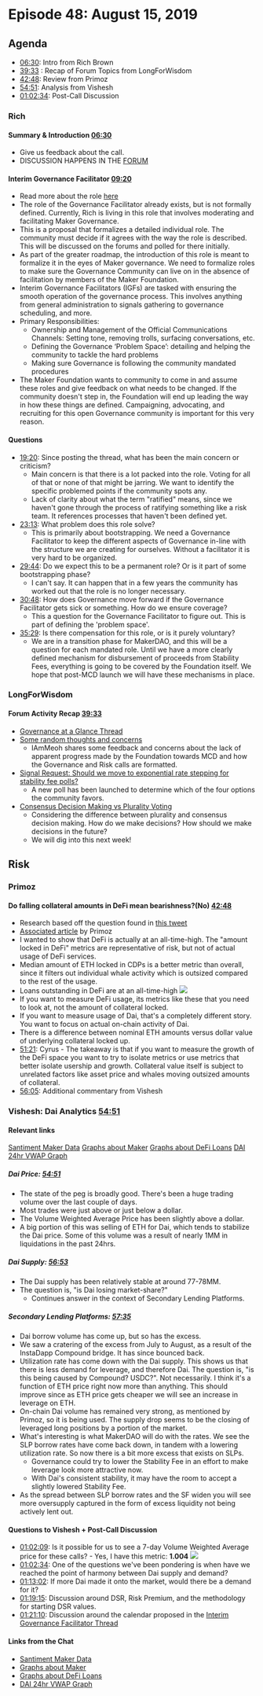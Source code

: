 # Episode 48: August 15, 2019

## Agenda

- [06:30](https://youtu.be/TWqwCNjUXnI?t=390): Intro from Rich Brown
- [39:33](https://youtu.be/TWqwCNjUXnI?t=2373) : Recap of Forum Topics from LongForWisdom
- [42:48](https://youtu.be/TWqwCNjUXnI?t=2567): Review from Primoz
- [54:51](https://youtu.be/TWqwCNjUXnI?t=3289): Analysis from Vishesh
- [01:02:34](https://youtu.be/TWqwCNjUXnI?t=3754): Post-Call Discussion

### Rich

#### Summary & Introduction [06:30](https://youtu.be/TWqwCNjUXnI?t=390)

- Give us feedback about the call.
- DISCUSSION HAPPENS IN THE [FORUM](https://forum.makerdao.com/)

#### Interim Governance Facilitator [09:20](https://youtu.be/TWqwCNjUXnI?t=558)

- Read more about the role [here](https://forum.makerdao.com/t/mandate-interim-governance-facilitators/264)
- The role of the Governance Facilitator already exists, but is not formally defined. Currently, Rich is living in this role that involves moderating and facilitating Maker Governance.
- This is a proposal that formalizes a detailed individual role. The community must decide if it agrees with the way the role is described. This will be discussed on the forums and polled for there initially.
- As part of the greater roadmap, the introduction of this role is meant to formalize it in the eyes of Maker governance. We need to formalize roles to make sure the Governance Community can live on in the absence of facilitation by members of the Maker Foundation.
- Interim Governance Facilitators (IGFs) are tasked with ensuring the smooth operation of the governance process. This involves anything from general administration to signals gathering to governance scheduling, and more.
- Primary Responsibilities:
  - Ownership and Management of the Official Communications Channels: Setting tone, removing trolls, surfacing conversations, etc.
  - Defining the Governance ‘Problem Space’: detailing and helping the community to tackle the hard problems
  - Making sure Governance is following the community mandated procedures
- The Maker Foundation wants to community to come in and assume these roles and give feedback on what needs to be changed. If the community doesn't step in, the Foundation will end up leading the way in how these things are defined. Campaigning, advocating, and recruiting for this open Governance community is important for this very reason.

#### Questions

- [19:20](https://youtu.be/TWqwCNjUXnI?t=1160): Since posting the thread, what has been the main concern or criticism?
  - Main concern is that there is a lot packed into the role. Voting for all of that or none of that might be jarring. We want to identify the specific problemed points if the community spots any.
  - Lack of clarity about what the term "ratified" means, since we haven't gone through the process of ratifying something like a risk team. It references processes that haven't been defined yet.
- [23:13](https://youtu.be/TWqwCNjUXnI?t=1394): What problem does this role solve?
  - This is primarily about bootstrapping. We need a Governance Facilitator to keep the different aspects of Governance in-line with the structure we are creating for ourselves. Without a facilitator it is very hard to be organized.
- [29:44](https://youtu.be/TWqwCNjUXnI?t=1788): Do we expect this to be a permanent role? Or is it part of some bootstrapping phase?
  - I can't say. It can happen that in a few years the community has worked out that the role is no longer necessary.
- [30:48](https://youtu.be/TWqwCNjUXnI?t=1849): How does Governance move forward if the Governance Facilitator gets sick or something. How do we ensure coverage?
  - This a question for the Governance Facilitator to figure out. This is part of defining the 'problem space'.
- [35:29](https://youtu.be/TWqwCNjUXnI?t=2129): Is there compensation for this role, or is it purely voluntary?
  - We are in a transition phase for MakerDAO, and this will be a question for each mandated role. Until we have a more clearly defined mechanism for disbursement of proceeds from Stability Fees, everything is going to be covered by the Foundation itself. We hope that post-MCD launch we will have these mechanisms in place.

### LongForWisdom

#### Forum Activity Recap [39:33](https://youtu.be/TWqwCNjUXnI?t=2373)

- [Governance at a Glance Thread](https://forum.makerdao.com/t/governance-at-a-glance/84)
- [Some random thoughts and concerns](https://forum.makerdao.com/t/some-random-thoughts-and-concerns/247/)
  - IAmMeoh shares some feedback and concerns about the lack of apparent progress made by the Foundation towards MCD and how the Governance and Risk calls are formatted.
- [Signal Request: Should we move to exponential rate stepping for stability fee polls?](https://forum.makerdao.com/t/signal-request-should-we-move-to-exponential-rate-stepping-for-stability-fee-polls/40)
  - A new poll has been launched to determine which of the four options the community favors.
- [Consensus Decision Making vs Plurality Voting](https://forum.makerdao.com/t/consensus-decision-making-vs-plurality-voting/261)
  - Considering the difference between plurality and consensus decision making. How do we make decisions? How should we make decisions in the future?
  - We will dig into this next week!

## Risk

### Primoz

#### Do falling collateral amounts in DeFi mean bearishness?(No) [42:48](https://youtu.be/TWqwCNjUXnI?t=2567)

- Research based off the question found in [this tweet](https://twitter.com/PrimozKordez/status/1159913593154002946)
- [Associated article](https://app.santiment.net/insights/read/collateral-locked-in-defi-is-falling---is-it-a-sign-of-weakness%3F%0A-607) by Primoz
- I wanted to show that DeFi is actually at an all-time-high. The "amount locked in DeFi" metrics are representative of risk, but not of actual usage of DeFi services.
- Median amount of ETH locked in CDPs is a better metric than overall, since it filters out individual whale activity which is outsized compared to the rest of the usage.
- Loans outstanding in DeFi are at an all-time-high
  ![](https://i.imgur.com/lDH6FY3.png)
- If you want to measure DeFi usage, its metrics like these that you need to look at, not the amount of collateral locked.
- If you want to measure usage of Dai, that's a completely different story. You want to focus on actual on-chain activity of Dai.
- There is a difference between nominal ETH amounts versus dollar value of underlying collateral locked up.
- [51:21](https://youtu.be/TWqwCNjUXnI?t=3081): Cyrus - The takeaway is that if you want to measure the growth of the DeFi space you want to try to isolate metrics or use metrics that better isolate usership and growth. Collateral value itself is subject to unrelated factors like asset price and whales moving outsized amounts of collateral.
- [56:05](https://youtu.be/TWqwCNjUXnI?t=3370): Additional commentary from Vishesh

### Vishesh: Dai Analytics [54:51](https://youtu.be/TWqwCNjUXnI?t=3289)

#### Relevant links

[Santiment Maker Data](https://graphs.santiment.net/makerdao)
[Graphs about Maker](http://makerdao.descipher.io/)
[Graphs about DeFi Loans](http://loans.descipher.io/)
[DAI 24hr VWAP Graph](http://dai.descipher.io/)

##### Dai Price: [54:51](https://youtu.be/TWqwCNjUXnI?t=3289)

- The state of the peg is broadly good. There's been a huge trading volume over the last couple of days.
- Most trades were just above or just below a dollar.
- The Volume Weighted Average Price has been slightly above a dollar.
- A big portion of this was selling of ETH for Dai, which tends to stabilize the Dai price. Some of this volume was a result of nearly 1MM in liquidations in the past 24hrs.

##### Dai Supply: [56:53](https://youtu.be/TWqwCNjUXnI?t=3413)

- The Dai supply has been relatively stable at around 77-78MM.
- The question is, "is Dai losing market-share?"
  - Continues answer in the context of Secondary Lending Platforms.

##### Secondary Lending Platforms: [57:35](https://youtu.be/TWqwCNjUXnI?t=3458)

- Dai borrow volume has come up, but so has the excess.
- We saw a cratering of the excess from July to August, as a result of the InstaDapp Compound bridge. It has since bounced back.
- Utilization rate has come down with the Dai supply. This shows us that there is less demand for leverage, and therefore Dai. The question is, "is this being caused by Compound? USDC?". Not necessarily. I think it's a function of ETH price right now more than anything. This should improve since as ETH price gets cheaper we will see an increase in leverage on ETH.
- On-chain Dai volume has remained very strong, as mentioned by Primoz, so it is being used. The supply drop seems to be the closing of leveraged long positions by a portion of the market.
- What's interesting is what MakerDAO will do with the rates. We see the SLP borrow rates have come back down, in tandem with a lowering utilization rate. So now there is a bit more excess that exists on SLPs.
  - Governance could try to lower the Stability Fee in an effort to make leverage look more attractive now.
  - With Dai's consistent stability, it may have the room to accept a slightly lowered Stability Fee.
- As the spread between SLP borrow rates and the SF widen you will see more oversupply captured in the form of excess liquidity not being actively lent out.

#### Questions to Vishesh + Post-Call Discussion

- [01:02:09](https://youtu.be/TWqwCNjUXnI?t=3729): Is it possible for us to see a 7-day Volume Weighted Average price for these calls? - Yes, I have this metric: **1.004**
  ![](https://i.imgur.com/0LPZSIp.png)
- [01:02:34](https://youtu.be/TWqwCNjUXnI?t=3754): One of the questions we've been pondering is when have we reached the point of harmony between Dai supply and demand?
- [01:13:02](https://youtu.be/TWqwCNjUXnI?t=4382): If more Dai made it onto the market, would there be a demand for it?
- [01:19:15](https://youtu.be/TWqwCNjUXnI?t=4755): Discussion around DSR, Risk Premium, and the methodology for starting DSR values.
- [01:21:10](https://youtu.be/TWqwCNjUXnI?t=4874): Discussion around the calendar proposed in the [Interim Governance Facilitator Thread](https://forum.makerdao.com/t/mandate-interim-governance-facilitators/264)

#### Links from the Chat

- [Santiment Maker Data](https://graphs.santiment.net/makerdao)
- [Graphs about Maker](http://makerdao.descipher.io/)
- [Graphs about DeFi Loans](http://loans.descipher.io/)
- [DAI 24hr VWAP Graph](http://dai.descipher.io/)
